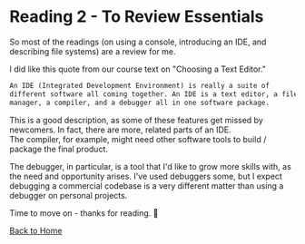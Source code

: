 # Reading 2 - To Review Essentials

So most of the readings (on using a console, introducing an IDE, and describing file systems) are a review for me.

I did like this quote from our course text on "Choosing a Text Editor."

```markdown
An IDE (Integrated Development Environment) is really a suite of
different software all coming together. An IDE is a text editor, a file
manager, a compiler, and a debugger all in one software package.
```

This is a good description, as some of these features get missed by newcomers.  In fact, there are more, related parts of an IDE.  
The compiler, for example, might need other software tools to build / package the final product.

The debugger, in particular, is a tool that I'd like to grow more skills with, as the need and opportunity arises.  I've used debuggers some, but I expect debugging a commercial codebase is a very different matter than using a debugger on personal projects.

Time to move on - thanks for reading. 🙂

[Back to Home](https://stephen-montague.github.io/reading-notes/)
